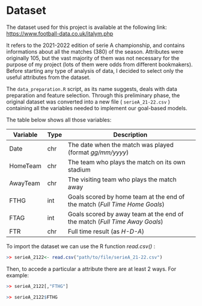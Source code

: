 # Dataset
The dataset used for this project is available at the following link: https://www.football-data.co.uk/italym.php

It refers to the 2021-2022 edition of serie A championship, and contains informations about all the matches (380) of the season. 
Attributes were originally 105, but the vast majority of them was not necessary for the purpose of my project (lots of them were odds from different bookmakers).
Before starting any type of analysis of data, I decided to select only the useful attributes from the dataset.

The `data_preparation.R` script, as its name suggests, deals with data preparation and feature selection. Through this preliminary phase, the original
dataset was converted into a new file ( `serieA_21-22.csv` ) containing all the variables needed to implement our goal-based models.

The table below shows all those variables:

<div align="center">
    
  Variable      | Type | Description                                                               |
  ------------- |------|----------------------------------------------------------------------------
  Date          | chr  |The date when the match was played (format *gg/mm/yyyy*)                   |
  HomeTeam      | chr  |The team who plays the match on its own stadium                            |
  AwayTeam      | chr  |The visiting team who plays the match away                                 |
  FTHG          | int  |Goals scored by home team at the end of the match (*Full Time Home Goals*) |
  FTAG          | int  |Goals scored by away team at the end of the match (*Full Time Away Goals*) |                                   
  FTR           | chr  |Full time result (as *H-D-A*)                                              |

</div>

To import the dataset we can use the R function *read.csv()* :
```r
>> serieA_2122<- read.csv("path/to/file/serieA_21-22.csv")
```
Then, to accede a particular a attribute there are at least 2 ways. For example:
```r
>> serieA_2122[,"FTHG"]

>> serieA_2122$FTHG
```
